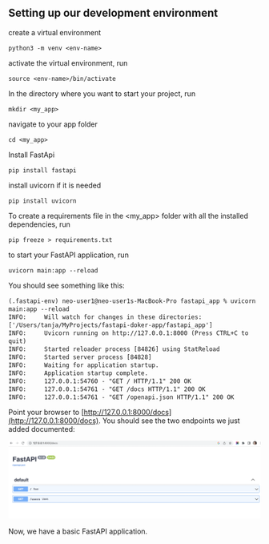 ## Setting up our development environment

create a virtual environment
```
python3 -m venv <env-name>
```
activate the virtual environment, run 
```
source <env-name>/bin/activate
```
In the directory where you want to start your project, run 
```
mkdir <my_app>
```
navigate to your app folder
```
cd <my_app>
```
Install FastApi
```
pip install fastapi
```

install uvicorn if it is needed
```
pip install uvicorn
```

To create a requirements file in the <my_app> folder with all the installed dependencies, run
```
pip freeze > requirements.txt 
```

to start your FastAPI application, run
```
uvicorn main:app --reload 
```
You should see something like this:
```
(.fastapi-env) neo-user1@neo-user1s-MacBook-Pro fastapi_app % uvicorn main:app --reload
INFO:     Will watch for changes in these directories: ['/Users/tanja/MyProjects/fastapi-doker-app/fastapi_app']
INFO:     Uvicorn running on http://127.0.0.1:8000 (Press CTRL+C to quit)
INFO:     Started reloader process [84826] using StatReload
INFO:     Started server process [84828]
INFO:     Waiting for application startup.
INFO:     Application startup complete.
INFO:     127.0.0.1:54760 - "GET / HTTP/1.1" 200 OK
INFO:     127.0.0.1:54761 - "GET /docs HTTP/1.1" 200 OK
INFO:     127.0.0.1:54761 - "GET /openapi.json HTTP/1.1" 200 OK
```
Point your browser to [http://127.0.0.1:8000/docs](http://127.0.0.1:8000/docs). You should see the two endpoints we just added documented:

![png](assets/img/demo.png)

Now, we have a basic FastAPI application.

